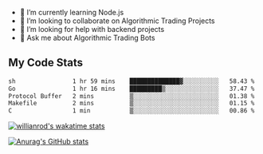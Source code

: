 
- 🌱 I’m currently learning Node.js
- 👯 I’m looking to collaborate on Algorithmic Trading Projects
- 🤔 I’m looking for help with backend projects
- 💬 Ask me about Algorithmic Trading Bots

## My Code Stats

<!--START_SECTION:waka-->

```txt
sh                1 hr 59 mins    ██████████████▓░░░░░░░░░░   58.43 %
Go                1 hr 16 mins    █████████▒░░░░░░░░░░░░░░░   37.47 %
Protocol Buffer   2 mins          ▒░░░░░░░░░░░░░░░░░░░░░░░░   01.38 %
Makefile          2 mins          ▒░░░░░░░░░░░░░░░░░░░░░░░░   01.15 %
C                 1 min           ▒░░░░░░░░░░░░░░░░░░░░░░░░   00.86 %
```

<!--END_SECTION:waka-->

[![willianrod's wakatime stats](https://github-readme-stats.vercel.app/api/wakatime?username=holdandup&layout=compact&theme=react&custom_title=Wakatime%20All%20Time%20Stats&langs_count=8)](https://github.com/anuraghazra/github-readme-stats)

[![Anurag's GitHub stats](https://github-readme-stats.vercel.app/api?username=Kevinbarrero)](https://github.com/anuraghazra/github-readme-stats)




